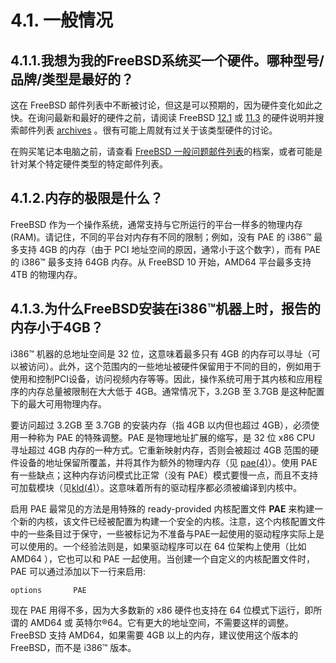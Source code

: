 # 4.1. 一般情况

## 4.1.1.我想为我的FreeBSD系统买一个硬件。哪种型号/品牌/类型是最好的？

这在 FreeBSD 邮件列表中不断被讨论，但这是可以预期的，因为硬件变化如此之快。在询问最新和最好的硬件之前，请阅读 FreeBSD [12.1](https://www.freebsd.org/releases/12.1R/hardware/) 或 [11.3](https://www.freebsd.org/releases/11.3R/hardware) 的硬件说明并搜索邮件列表 [archives](https://www.freebsd.org/search/#mailinglists) 。很有可能上周就有过关于该类型硬件的讨论。

在购买笔记本电脑之前，请查看 [FreeBSD 一般问题邮件列表](https://lists.freebsd.org/subscription/freebsd-questions)的档案，或者可能是针对某个特定硬件类型的特定邮件列表。

## 4.1.2.内存的极限是什么？

FreeBSD 作为一个操作系统，通常支持与它所运行的平台一样多的物理内存 (RAM)。请记住，不同的平台对内存有不同的限制；例如，没有  PAE 的 i386™ 最多支持 4GB 的内存（由于 PCI 地址空间的原因，通常小于这个数字），而有 PAE 的 i386™ 最多支持 64GB 内存。从 FreeBSD 10 开始，AMD64 平台最多支持 4TB 的物理内存。

## 4.1.3.为什么FreeBSD安装在i386™机器上时，报告的内存小于4GB？

i386™ 机器的总地址空间是 32 位，这意味着最多只有 4GB 的内存可以寻址（可以被访问）。此外，这个范围内的一些地址被硬件保留用于不同的目的，例如用于使用和控制PCI设备，访问视频内存等等。因此，操作系统可用于其内核和应用程序的内存总量被限制在大大低于 4GB。通常情况下，3.2GB 至 3.7GB 是这种配置下的最大可用物理内存。

要访问超过 3.2GB 至 3.7GB 的安装内存（指 4GB 以内但也超过 4GB），必须使用一种称为 PAE 的特殊调整。PAE 是物理地址扩展的缩写，是 32 位 x86 CPU 寻址超过 4GB 内存的一种方式。它重新映射内存，否则会被超过 4GB 范围的硬件设备的地址保留所覆盖，并将其作为额外的物理内存（见 [pae(4)](https://www.freebsd.org/cgi/man.cgi?query=pae&sektion=4&format=html)）。使用 PAE 有一些缺点；这种内存访问模式比正常（没有 PAE）模式要慢一点，而且不支持可加载模块（见[kld(4)](https://www.freebsd.org/cgi/man.cgi?query=kld&sektion=4&format=html)）。这意味着所有的驱动程序都必须被编译到内核中。

启用 PAE 最常见的方法是用特殊的 ready-provided 内核配置文件 **PAE** 来构建一个新的内核，该文件已经被配置为构建一个安全的内核。注意，这个内核配置文件中的一些条目过于保守，一些被标记为不准备与PAE一起使用的驱动程序实际上是可以使用的。一个经验法则是，如果驱动程序可以在 64 位架构上使用（比如 AMD64 ），它也可以和 PAE 一起使用。当创建一个自定义的内核配置文件时，PAE 可以通过添加以下一行来启用:

```
options       PAE
```

现在 PAE 用得不多，因为大多数新的 x86 硬件也支持在 64 位模式下运行，即所谓的 AMD64 或 英特尔®64。它有更大的地址空间，不需要这样的调整。FreeBSD 支持 AMD64，如果需要 4GB 以上的内存，建议使用这个版本的 FreeBSD，而不是 i386™ 版本。
